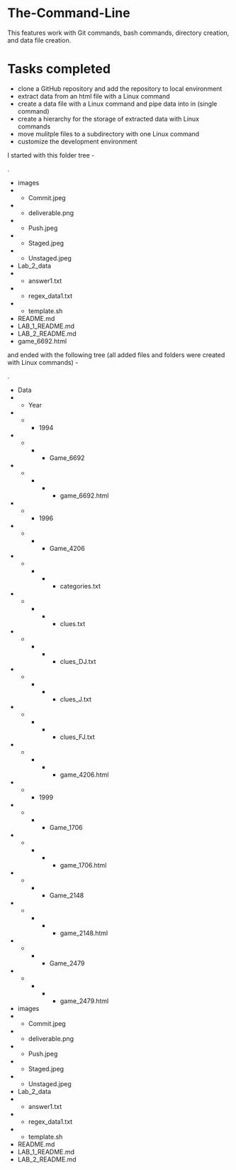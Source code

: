 # The-Command-Line

This features work with Git commands, bash commands, directory creation, and data file creation.

# Tasks completed
- clone a GitHub repository and add the repository to local environment
- extract data from an html file with a Linux command
- create a data file with a Linux command and pipe data into in (single command)
- create a hierarchy for the storage of extracted data with Linux commands
- move mulitple files to a subdirectory with one Linux command
- customize the development environment

I started with this folder tree - 

.  
-  images  
- - Commit.jpeg  
- - deliverable.png  
- - Push.jpeg  
- - Staged.jpeg  
- - Unstaged.jpeg  
- Lab_2_data
- - answer1.txt  
- - regex_data1.txt  
- - template.sh 
- README.md  
- LAB_1_README.md  
- LAB_2_README.md  
- game_6692.html  

and ended with the following tree (all added files and folders were created with Linux commands) - 

.  
- Data
- - Year
- - - 1994
- - - - Game_6692
- - - - - game_6692.html
- - - 1996
- - - - Game_4206
- - - - - categories.txt
- - - - - clues.txt
- - - - - clues_DJ.txt
- - - - - clues_J.txt
- - - - - clues_FJ.txt
- - - - - game_4206.html
- - - 1999
- - - - Game_1706
- - - - - game_1706.html
- - - - Game_2148
- - - - - game_2148.html
- - - - Game_2479
- - - - - game_2479.html
- images  
- - Commit.jpeg  
- - deliverable.png  
- - Push.jpeg  
- - Staged.jpeg  
- - Unstaged.jpeg  
- Lab_2_data
- - answer1.txt  
- - regex_data1.txt  
- - template.sh 
- README.md  
- LAB_1_README.md  
- LAB_2_README.md  

